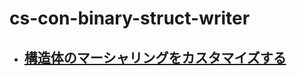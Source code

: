 # cs-con-binary-struct-writer

- ## [構造体のマーシャリングをカスタマイズする](https://docs.microsoft.com/ja-jp/dotnet/standard/native-interop/customize-struct-marshalling)
